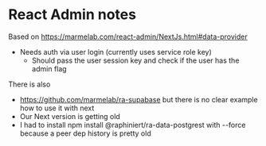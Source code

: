 # React Admin notes

Based on https://marmelab.com/react-admin/NextJs.html#data-provider

- Needs auth via user login (currently uses service role key)
  - Should pass the user session key and check if the user has the admin flag

There is also

- https://github.com/marmelab/ra-supabase but there is no clear example how to use it with next
- Our Next version is getting old
- I had to install npm install @raphiniert/ra-data-postgrest with --force because a peer dep history is pretty old
